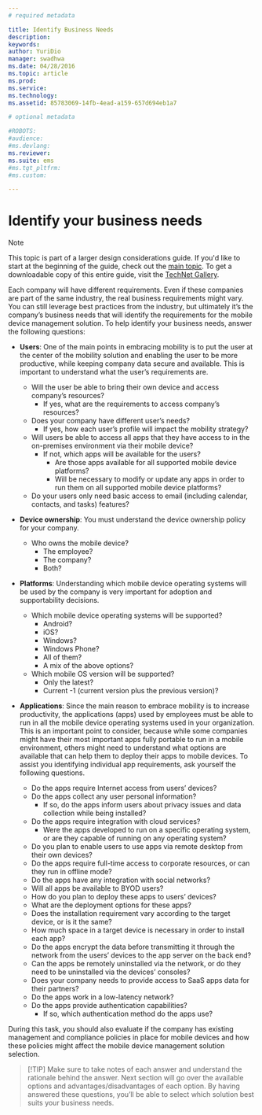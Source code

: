 ```yaml
---
# required metadata

title: Identify Business Needs
description:
keywords:
author: YuriDio
manager: swadhwa
ms.date: 04/28/2016
ms.topic: article
ms.prod:
ms.service:
ms.technology:
ms.assetid: 85783069-14fb-4ead-a159-657d694eb1a7

# optional metadata

#ROBOTS:
#audience:
#ms.devlang:
ms.reviewer: 
ms.suite: ems
#ms.tgt_pltfrm:
#ms.custom:

---
```


# Identify your business needs

>[!NOTE]
>This topic is part of a larger design considerations guide. If you'd like to start at the beginning of the guide, check out the [main topic](mdm-design-considerations-guide.md). To get a downloadable copy of this entire guide, visit the [TechNet Gallery](https://gallery.technet.microsoft.com/Mobile-Device-Management-7d401582).

Each company will have different requirements. Even if these companies are part of the same industry, the real business requirements might vary. You can still leverage best practices from the industry, but ultimately it’s the company’s business needs that will identify the requirements for the mobile device management solution. 
To help identify your business needs, answer the following questions:

- **Users**: One of the main points in embracing mobility is to put the user at the center of the mobility solution and enabling the user to be more productive, while keeping company data secure and available. This is important to understand what the user’s requirements are.
	- Will the user be able to bring their own device and access company’s resources?
		- If yes, what are the requirements to access company’s resources?
	- Does your company have different user’s needs?
		- If yes, how each user’s profile will impact the mobility strategy?
	- Will users be able to access all apps that they have access to in the on-premises environment via their mobile device?
		- If not, which apps will be available for the users?
			- Are those apps available for all supported mobile device platforms?
			- Will be necessary to modify or update any apps in order to run them on all supported mobile device platforms?
	- Do your users only need basic access to email (including calendar, contacts, and tasks) features?

- **Device ownership**: You must understand the device ownership policy for your company.
	- Who owns the mobile device? 
		- The employee?
		- The company?  
		- Both?
- **Platforms**: Understanding which mobile device operating systems will be used by the company is very important for adoption and supportability decisions.
	- Which mobile device operating systems will be supported?
		- Android?
		- iOS?
		- Windows?
		- Windows Phone?
		- All of them?
		- A mix of the above options?
	- Which mobile OS version will be supported?
		- Only the latest?
		- Current -1 (current version plus the previous version)?
- **Applications**: Since the main reason to embrace mobility is to increase productivity, the applications (apps) used by employees must be able to run in all the mobile device operating systems used in your organization. This is an important point to consider, because while some companies might have their most important apps fully portable to run in a mobile environment, others might need to understand what options are available that can help them to deploy their apps to mobile devices. To assist you identifying individual app requirements, ask yourself the following questions.
	- Do the apps require Internet access from users’ devices? 
	- Do the apps collect any user personal information?
		- If so, do the apps inform users about privacy issues and data collection while being installed?
	- Do the apps require integration with cloud services?
		- Were the apps developed to run on a specific operating system, or are they capable of running on any operating system?
	- Do you plan to enable users to use apps via remote desktop from their own devices?
	- Do the apps require full-time access to corporate resources, or can they run in offline mode?
	- Do the apps have any integration with social networks?
	- Will all apps be available to BYOD users?
	- How do you plan to deploy these apps to users’ devices?
	- What are the deployment options for these apps?
	- Does the installation requirement vary according to the target device, or is it the same?
	- How much space in a target device is necessary in order to install each app? 
	- Do the apps encrypt the data before transmitting it through the network from the users’ devices to the app server on the back end?
	- Can the apps be remotely uninstalled via the network, or do they need to be uninstalled via the devices’ consoles?
	- Does your company needs to provide access to SaaS apps data for their partners?
	- Do the apps work in a low-latency network? 
	- Do the apps provide authentication capabilities?
		- If so, which authentication method do the apps use?

During this task, you should also evaluate if the company has existing management and compliance policies in place for mobile devices and how these policies might affect the mobile device management solution selection.

>[!TIP] Make sure to take notes of each answer and understand the rationale behind the answer. Next section will go over the available options and advantages/disadvantages of each option.  By having answered these questions, you’ll be able to select which solution best suits your business needs.


